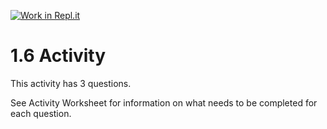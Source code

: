 [![Work in Repl.it](https://classroom.github.com/assets/work-in-replit-14baed9a392b3a25080506f3b7b6d57f295ec2978f6f33ec97e36a161684cbe9.svg)](https://classroom.github.com/online_ide?assignment_repo_id=3303840&assignment_repo_type=AssignmentRepo)
# 1.6 Activity

This activity has 3 questions.  

See Activity Worksheet for information on what needs to be completed for each question.